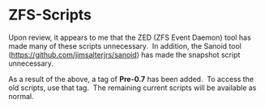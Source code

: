 # ZFS-Scripts

Upon review, it appears to me that the ZED (ZFS Event Daemon) tool has made many of these scripts unnecessary.  In addition, the Sanoid tool (https://github.com/jimsalterjrs/sanoid) has made the snapshot script unnecessary.

As a result of the above, a tag of **Pre-0.7** has been added.  To access the old scripts, use that tag.  The remaining current scripts will be available as normal.
